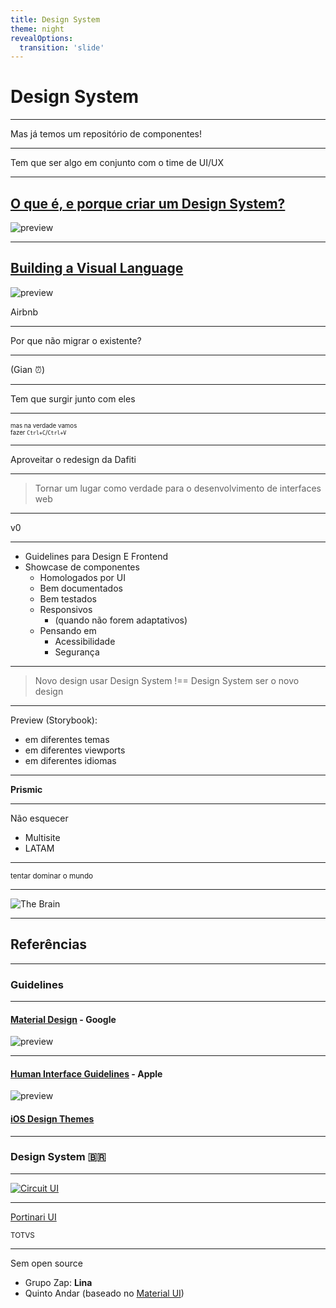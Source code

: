 ```yaml
---
title: Design System
theme: night
revealOptions:
  transition: 'slide'
---
```


# Design System

----

Mas já temos um repositório de componentes!

----

Tem que ser algo em conjunto com o time de UI/UX

----

## [O que é, e porque criar um Design System?](https://uxdesign.blog.br/design-system-90036c034225)

![preview](https://miro.medium.com/max/1594/1*MV3ck0Fc4fZH81PLn5SdYA.jpeg)

----

## [Building a Visual Language](https://airbnb.design/building-a-visual-language/)

![preview](https://airbnb.design/wp-content/uploads/2016/05/dls-foundation.png)

Airbnb

----

Por que não migrar o existente?

----

(Gian ⏰)

----

Tem que surgir junto com eles

----

<small><small>mas na verdade vamos<br />fazer `Ctrl+C`/`Ctrl+V`</small></small>

----

Aproveitar o redesign da Dafiti

----

> Tornar um lugar como verdade para o desenvolvimento de interfaces web

----

v0

----

- Guidelines para Design E Frontend
- Showcase de componentes<!-- .element: class="fragment" data-fragment-index="1" -->
  - Homologados por UI<!-- .element: class="fragment" data-fragment-index="2" -->
  - Bem documentados<!-- .element: class="fragment" data-fragment-index="3" -->
  - Bem testados<!-- .element: class="fragment" data-fragment-index="4" -->
  - Responsivos<!-- .element: class="fragment" data-fragment-index="5" -->
    - (quando não forem adaptativos)<!-- .element: class="fragment" data-fragment-index="6" -->
  - Pensando em<!-- .element: class="fragment" data-fragment-index="7" -->
    - Acessibilidade<!-- .element: class="fragment" data-fragment-index="8" -->
    - Segurança<!-- .element: class="fragment" data-fragment-index="9" -->

----

> Novo design usar Design System !== Design System ser o novo design

----

Preview (Storybook):
- em diferentes temas<!-- .element: class="fragment" data-fragment-index="1" -->
- em diferentes viewports<!-- .element: class="fragment" data-fragment-index="2" -->
- em diferentes idiomas<!-- .element: class="fragment" data-fragment-index="4" -->

----

**Prismic**

----

Não esquecer
- Multisite<!-- .element: class="fragment" data-fragment-index="1" -->
- LATAM<!-- .element: class="fragment" data-fragment-index="2" -->

----

<small>tentar dominar o mundo</small>

----

![The Brain](https://i.pinimg.com/originals/76/cb/c1/76cbc138de06cca4563c2cf10510b35f.jpg)

----

## Referências

----

### Guidelines

----

#### [Material Design](https://material.io/design/) - Google

![preview](https://1stwebdesigner.com/wp-content/uploads/2017/12/material-design-ui-kits-thumb.png)


----

#### [Human Interface Guidelines](https://developer.apple.com/design/human-interface-guidelines/) - Apple

![preview](https://encrypted-tbn0.gstatic.com/images?q=tbn:ANd9GcRUo16Y0D_S1Dj1d9lTvqlzydSY0VcViLsBjYUIFiMkXRZFrAoObA&s)

#### [iOS Design Themes](https://developer.apple.com/design/human-interface-guidelines/ios/overview/themes/)


----

### Design System 🇧🇷

----

[![Circuit UI](https://circuit.sumup.com/images/logo-header.png)](https://circuit.sumup.com/)

----

[Portinari UI](https://portinari.io/)

<small>TOTVS</small><!-- .element: class="fragment" data-fragment-index="1" -->

----

Sem open source

- Grupo Zap: **Lina**
- Quinto Andar (baseado no [Material UI](https://material-ui.com/))
